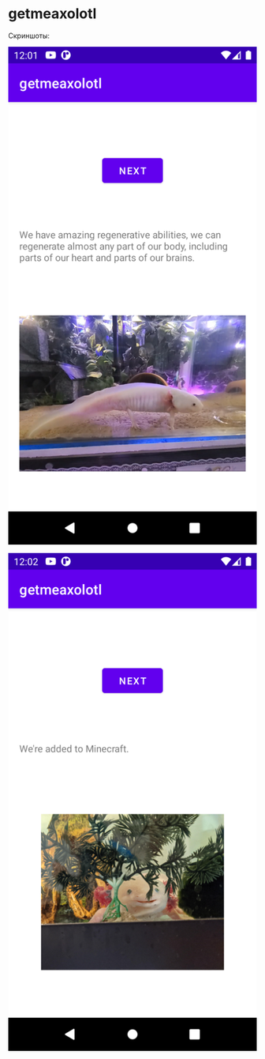 # getmeaxolotl

Скриншоты:

![Один](https://github.com/zdezak/getmeaxolotl/blob/main/Screenshot_20210824_170152.png)

![Два](https://github.com/zdezak/getmeaxolotl/blob/main/Screenshot_20210824_170203.png)

